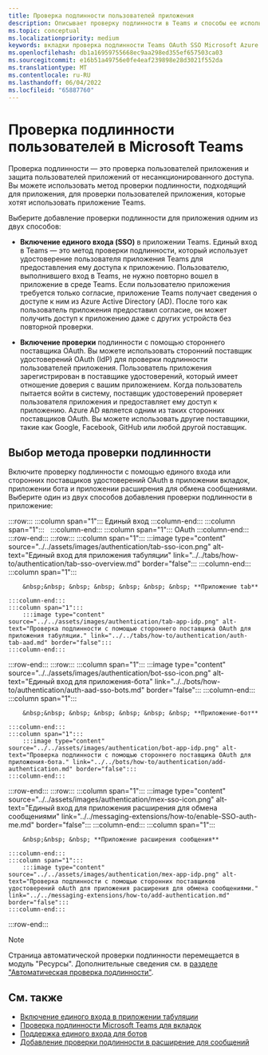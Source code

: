 ```yaml
---
title: Проверка подлинности пользователей приложения
description: Описывает проверку подлинности в Teams и способы ее использования в приложениях.
ms.topic: conceptual
ms.localizationpriority: medium
keywords: вкладки проверка подлинности Teams OAuth SSO Microsoft Azure Active Directory (Azure AD)
ms.openlocfilehash: db1a16959755668ec9aa298ed355ef657503ca03
ms.sourcegitcommit: e16b51a49756e0fe4eaf239898e28d3021f552da
ms.translationtype: MT
ms.contentlocale: ru-RU
ms.lasthandoff: 06/04/2022
ms.locfileid: "65887760"
---
```

# <a name="authenticate-users-in-microsoft-teams"></a>Проверка подлинности пользователей в Microsoft Teams

Проверка подлинности — это проверка пользователей приложения и защита пользователей приложений от несанкционированного доступа. Вы можете использовать метод проверки подлинности, подходящий для приложения, для проверки пользователей приложения, которые хотят использовать приложение Teams.

Выберите добавление проверки подлинности для приложения одним из двух способов:

- **Включение единого входа (SSO)** в приложении Teams. Единый вход в Teams — это метод проверки подлинности, который использует удостоверение пользователя приложения Teams для предоставления ему доступа к приложению. Пользователю, выполнившего вход в Teams, не нужно повторно вошел в приложение в среде Teams. Если пользователю приложения требуется только согласие, приложение Teams получает сведения о доступе к ним из Azure Active Directory (AD). После того как пользователь приложения предоставил согласие, он может получить доступ к приложению даже с других устройств без повторной проверки.

- **Включение проверки** подлинности с помощью стороннего поставщика OAuth. Вы можете использовать сторонний поставщик удостоверений OAuth (IdP) для проверки подлинности пользователей приложения. Пользователь приложения зарегистрирован в поставщике удостоверений, который имеет отношение доверия с вашим приложением. Когда пользователь пытается войти в систему, поставщик удостоверений проверяет пользователя приложения и предоставляет ему доступ к приложению. Azure AD является одним из таких сторонних поставщиков OAuth. Вы можете использовать другие поставщики, такие как Google, Facebook, GitHub или любой другой поставщик.

## <a name="select-authentication-method"></a>Выбор метода проверки подлинности

Включите проверку подлинности с помощью единого входа или сторонних поставщиков удостоверений OAuth в приложении вкладок, приложении бота и приложении расширения для обмена сообщениями. Выберите один из двух способов добавления проверки подлинности в приложение:

:::row:::
    :::column span="1":::
        Единый вход
    :::column-end:::
    :::column span="1":::
        &nbsp;
    :::column-end:::
    :::column span="1":::
        OAuth
    :::column-end:::
:::row-end:::
:::row:::
    :::column span="1":::
        :::image type="content" source="../../assets/images/authentication/tab-sso-icon.png" alt-text="Единый вход для приложения табуляции" link="../../tabs/how-to/authentication/tab-sso-overview.md" border="false":::
    :::column-end:::
    :::column span="1":::
        <br>

        &nbsp;&nbsp; &nbsp; &nbsp; &nbsp; &nbsp; &nbsp; **Приложение tab**  
        
    :::column-end:::
    :::column span="1":::
        :::image type="content" source="../../assets/images/authentication/tab-app-idp.png" alt-text="Проверка подлинности с помощью стороннего поставщика OAuth для приложения табуляции." link="../../tabs/how-to/authentication/auth-tab-aad.md" border="false":::
    :::column-end:::
:::row-end:::
:::row:::
    :::column span="1":::
        :::image type="content" source="../../assets/images/authentication/bot-sso-icon.png" alt-text="Единый вход для приложения-бота" link="../../bots/how-to/authentication/auth-aad-sso-bots.md" border="false":::
    :::column-end:::
    :::column span="1":::
        <br>

        &nbsp;&nbsp; &nbsp; &nbsp; &nbsp; &nbsp; &nbsp; **Приложение-бот**
        
    :::column-end:::
    :::column span="1":::
        :::image type="content" source="../../assets/images/authentication/bot-app-idp.png" alt-text="Проверка подлинности с помощью стороннего поставщика OAuth для приложения-бота." link="../../bots/how-to/authentication/add-authentication.md" border="false":::
    :::column-end:::
:::row-end:::
:::row:::
    :::column span="1":::
        :::image type="content" source="../../assets/images/authentication/mex-sso-icon.png" alt-text="Единый вход для приложения расширения для обмена сообщениями" link="../../messaging-extensions/how-to/enable-SSO-auth-me.md" border="false":::
    :::column-end:::
    :::column span="1":::
        <br>

        &nbsp;&nbsp; &nbsp; **Приложение расширения сообщения**
        
    :::column-end:::
    :::column span="1":::
        :::image type="content" source="../../assets/images/authentication/mex-app-idp.png" alt-text="Проверка подлинности с помощью сторонних поставщиков удостоверений oAuth для приложения расширения для обмена сообщениями." link="../../messaging-extensions/how-to/add-authentication.md" border="false":::
    :::column-end:::
:::row-end:::

> [!NOTE]
> Страница автоматической проверки подлинности перемещается в модуль "Ресурсы". Дополнительные сведения см. в [разделе "Автоматическая проверка подлинности"](../../tabs/how-to/authentication/auth-silent-aad.md).

## <a name="see-also"></a>См. также

- [Включение единого входа в приложении табуляции](../../tabs/how-to/authentication/tab-sso-overview.md)
- [Проверка подлинности Microsoft Teams для вкладок](~/tabs/how-to/authentication/auth-flow-tab.md)
- [Поддержка единого входа для ботов](~/bots/how-to/authentication/auth-aad-sso-bots.md)
- [Добавление проверки подлинности в расширение для сообщений](~/messaging-extensions/how-to/add-authentication.md)
